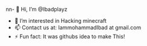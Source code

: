 nn- 👋 Hi, I’m @Ibadplayz
- 👀 I’m interested in Hacking minecraft
- 📫 Contact us at: IammohammadIbad at gmail.com
- ⚡ Fun fact: It was githubs idea to make This!
